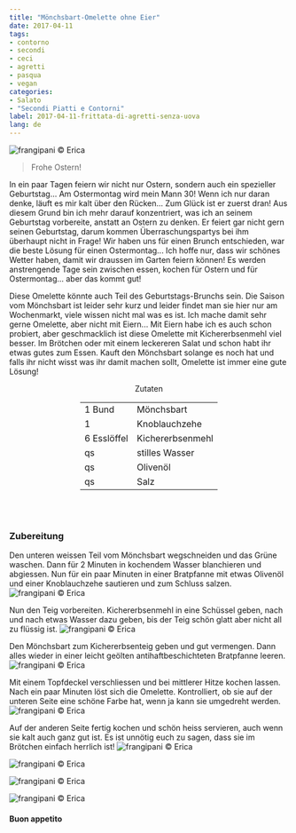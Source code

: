 ```yaml
---
title: "Mönchsbart-Omelette ohne Eier"
date: 2017-04-11
tags:
- contorno
- secondi 
- ceci
- agretti  
- pasqua
- vegan 
categories:
- Salato
- "Secondi Piatti e Contorni"
label: 2017-04-11-frittata-di-agretti-senza-uova
lang: de 
---
```

![](../2017-04-11-frittata-di-agretti-senza-uova/header.jpg "frangipani © Erica")

> Frohe Ostern!

In ein paar Tagen feiern wir nicht nur Ostern, sondern auch ein spezieller Geburtstag... Am Ostermontag wird mein Mann 30! Wenn ich nur daran denke, läuft es mir kalt über den Rücken... Zum Glück ist er zuerst dran! Aus diesem Grund bin ich mehr darauf konzentriert, was ich an seinem Geburtstag vorbereite, anstatt an Ostern zu denken. Er feiert gar nicht gern seinen Geburtstag, darum kommen Überraschungspartys bei ihm überhaupt nicht in Frage! Wir haben uns für einen Brunch entschieden, war die beste Lösung für einen Ostermontag... Ich hoffe nur, dass wir schönes Wetter haben, damit wir draussen im Garten feiern können! Es werden anstrengende Tage sein zwischen essen, kochen für Ostern und für Ostermontag... aber das kommt gut!

Diese Omelette könnte auch Teil des Geburtstags-Brunchs sein. Die Saison vom Mönchsbart ist leider sehr kurz und leider findet man sie hier nur am Wochenmarkt, viele wissen nicht mal was es ist. Ich mache damit sehr gerne Omelette, aber nicht mit Eiern... Mit Eiern habe ich es auch schon probiert, aber geschmacklich ist diese Omelette mit Kichererbsenmehl viel besser. Im Brötchen oder mit einem leckereren Salat und schon habt ihr etwas gutes zum Essen. Kauft den Mönchsbart solange es noch hat und falls ihr nicht wisst was ihr damit machen sollt, Omelette ist immer eine gute Lösung!

<div id="wrapper" style="text-align: center">
  <div id="yourdiv" style="display: inline-block;">
    <div class="ingredients">
      <div class="ingredients-title">Zutaten</div>
      <table>
        <tbody>
          <tr>
            <td>1 Bund</td>
            <td>Mönchsbart</td>
          </tr>
          <tr>
            <td>1</td>
            <td>Knoblauchzehe</td>
          </tr>
          <tr>
            <td>6 Esslöffel</td>
            <td>Kichererbsenmehl</td>
          </tr>
          <tr>
            <td>qs</td>
            <td>stilles Wasser</td>
          </tr>
          <tr>
            <td>qs</td>
            <td>Olivenöl</td>
          </tr>
          <tr>
            <td>qs</td>
            <td>Salz</td>
          </tr>
        </tbody>
      </table>
      <br></br>
      </i>
    </div>
  </div>
</div>


<h3>
  <font color="grey">
    <i class="fa fa-cogs"></i>
  </font> Zubereitung
</h3>

Den unteren weissen Teil vom Mönchsbart wegschneiden und das Grüne waschen. Dann für 2 Minuten in kochendem Wasser blanchieren und abgiessen. Nun für ein paar Minuten in einer Bratpfanne mit etwas Olivenöl und einer Knoblauchzehe sautieren und zum Schluss salzen.
![](../2017-04-11-frittata-di-agretti-senza-uova/agretti.jpg "frangipani © Erica")

Nun den Teig vorbereiten. Kichererbsenmehl in eine Schüssel geben, nach und nach etwas Wasser dazu geben, bis der Teig schön glatt aber nicht all zu flüssig ist.
![](../2017-04-11-frittata-di-agretti-senza-uova/pastella.jpg "frangipani © Erica")

Den Mönchsbart zum Kichererbsenteig geben und gut vermengen. Dann alles wieder in einer leicht geölten antihaftbeschichteten Bratpfanne leeren.
![](../2017-04-11-frittata-di-agretti-senza-uova/padella.jpg "frangipani © Erica")

Mit einem Topfdeckel verschliessen und bei mittlerer Hitze kochen lassen. Nach ein paar Minuten löst sich die Omelette. Kontrolliert, ob sie auf der unteren Seite eine schöne Farbe hat, wenn ja kann sie umgedreht werden.
![](../2017-04-11-frittata-di-agretti-senza-uova/frittata.jpg "frangipani © Erica")

Auf der anderen Seite fertig kochen und schön heiss servieren, auch wenn sie kalt auch ganz gut ist. Es ist unnötig euch zu sagen, dass sie im Brötchen einfach herrlich ist!
![](../2017-04-11-frittata-di-agretti-senza-uova/risultato1.jpg "frangipani © Erica")

![](../2017-04-11-frittata-di-agretti-senza-uova/risultato2.jpg "frangipani © Erica")

![](../2017-04-11-frittata-di-agretti-senza-uova/risultato3.jpg "frangipani © Erica")

![](../2017-04-11-frittata-di-agretti-senza-uova/risultato4.jpg "frangipani © Erica")

<h4>Buon appetito
  <font color="red">
    <i class="fa fa-smile-o"></i>
  </font>
</h4>
